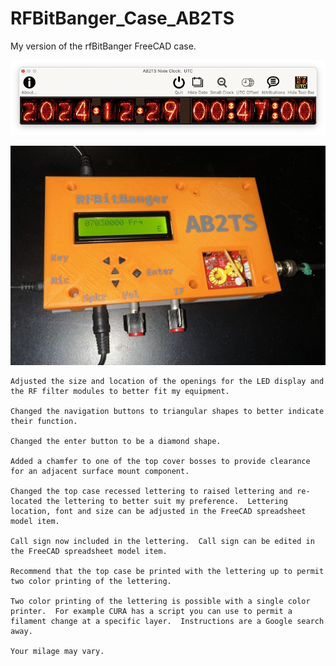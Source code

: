 # RFBitBanger_Case_AB2TS
My version of the rfBitBanger FreeCAD case.

![image](https://github.com/gweep/AB2TS_NixieClock/blob/main/ScreenShots/Large_With_Date.tiff)

![image](https://github.com/gweep/RFBitBanger_Case_AB2TS/blob/main/IMG_3874.jpg)

	Adjusted the size and location of the openings for the LED display and the RF filter modules to better fit my equipment.

	Changed the navigation buttons to triangular shapes to better indicate their function.

	Changed the enter button to be a diamond shape.

	Added a chamfer to one of the top cover bosses to provide clearance for an adjacent surface mount component.

	Changed the top case recessed lettering to raised lettering and re-located the lettering to better suit my preference.  Lettering location, font and size can be adjusted in the FreeCAD spreadsheet model item.

	Call sign now included in the lettering.  Call sign can be edited in the FreeCAD spreadsheet model item.

	Recommend that the top case be printed with the lettering up to permit two color printing of the lettering.

	Two color printing of the lettering is possible with a single color printer.  For example CURA has a script you can use to permit a filament change at a specific layer.  Instructions are a Google search away.

	Your milage may vary.  

	
